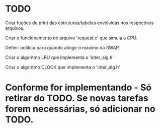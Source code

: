 # TODO

Criar fuções de print das estruturas/tabelas envolvidas nos respectivos arquivos.

Criar o funcionamento do arquivo 'request.c' que simula a CPU.

Definir política para quando atingir o máximo da SWAP.

Criar o algorítmo LRU que implementa o 'inter_alg.h'

Criar o algorítmo CLOCK que implementa o 'inter_alg.h'

# Conforme for implementando - Só retirar do TODO. Se novas tarefas forem necessárias, só adicionar no TODO.
